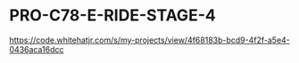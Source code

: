 # PRO-C78-E-RIDE-STAGE-4
https://code.whitehatjr.com/s/my-projects/view/4f68183b-bcd9-4f2f-a5e4-0436aca16dcc
